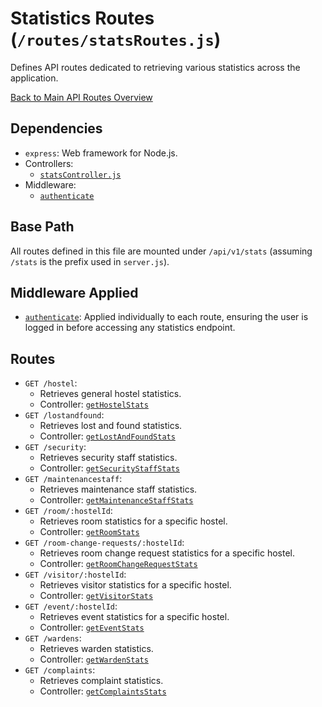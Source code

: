 # Statistics Routes (`/routes/statsRoutes.js`)

Defines API routes dedicated to retrieving various statistics across the application.

[Back to Main API Routes Overview](README.md)

## Dependencies

- `express`: Web framework for Node.js.
- Controllers:
  - [`statsController.js`](../controllers/statsController.md)
- Middleware:
  - [`authenticate`](../middlewares/auth.md#authenticate-req-res-next)

## Base Path

All routes defined in this file are mounted under `/api/v1/stats` (assuming `/stats` is the prefix used in `server.js`).

## Middleware Applied

- [`authenticate`](../middlewares/auth.md#authenticate-req-res-next): Applied individually to each route, ensuring the user is logged in before accessing any statistics endpoint.

## Routes

- `GET /hostel`:
  - Retrieves general hostel statistics.
  - Controller: [`getHostelStats`](../controllers/statsController.md#gethostelstatsreq-res)
- `GET /lostandfound`:
  - Retrieves lost and found statistics.
  - Controller: [`getLostAndFoundStats`](../controllers/statsController.md#getlostandfoundstatsreq-res)
- `GET /security`:
  - Retrieves security staff statistics.
  - Controller: [`getSecurityStaffStats`](../controllers/statsController.md#getsecuritystaffstatsreq-res)
- `GET /maintenancestaff`:
  - Retrieves maintenance staff statistics.
  - Controller: [`getMaintenanceStaffStats`](../controllers/statsController.md#getmaintenancestaffstatsreq-res)
- `GET /room/:hostelId`:
  - Retrieves room statistics for a specific hostel.
  - Controller: [`getRoomStats`](../controllers/statsController.md#getroomstatsreq-res)
- `GET /room-change-requests/:hostelId`:
  - Retrieves room change request statistics for a specific hostel.
  - Controller: [`getRoomChangeRequestStats`](../controllers/statsController.md#getroomchangerequeststatsreq-res)
- `GET /visitor/:hostelId`:
  - Retrieves visitor statistics for a specific hostel.
  - Controller: [`getVisitorStats`](../controllers/statsController.md#getvisitorstatsreq-res)
- `GET /event/:hostelId`:
  - Retrieves event statistics for a specific hostel.
  - Controller: [`getEventStats`](../controllers/statsController.md#geteventstatsreq-res)
- `GET /wardens`:
  - Retrieves warden statistics.
  - Controller: [`getWardenStats`](../controllers/statsController.md#getwardenstatsreq-res)
- `GET /complaints`:
  - Retrieves complaint statistics.
  - Controller: [`getComplaintsStats`](../controllers/statsController.md#getcomplaintsstatsreq-res)
